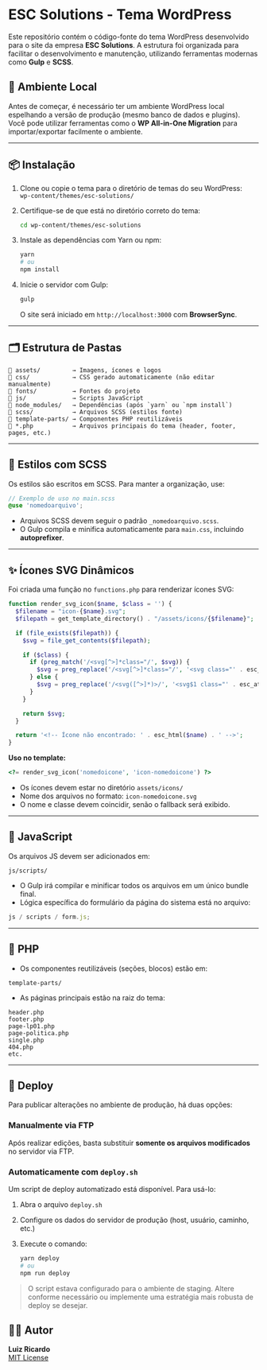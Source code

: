 # ESC Solutions - Tema WordPress

Este repositório contém o código-fonte do tema WordPress desenvolvido para o site da empresa **ESC Solutions**. A estrutura foi organizada para facilitar o desenvolvimento e manutenção, utilizando ferramentas modernas como **Gulp** e **SCSS**.

## 🧰 Ambiente Local

Antes de começar, é necessário ter um ambiente WordPress local espelhando a versão de produção (mesmo banco de dados e plugins).  
Você pode utilizar ferramentas como o **WP All-in-One Migration** para importar/exportar facilmente o ambiente.

---

## 📦 Instalação

1. Clone ou copie o tema para o diretório de temas do seu WordPress:  
   `wp-content/themes/esc-solutions/`

2. Certifique-se de que está no diretório correto do tema:

   ```bash
   cd wp-content/themes/esc-solutions
   ```

3. Instale as dependências com Yarn ou npm:

   ```bash
   yarn
   # ou
   npm install
   ```

4. Inicie o servidor com Gulp:

   ```bash
   gulp
   ```

   O site será iniciado em `http://localhost:3000` com **BrowserSync**.

---

## 🗂 Estrutura de Pastas

```
📁 assets/         → Imagens, ícones e logos
📁 css/            → CSS gerado automaticamente (não editar manualmente)
📁 fonts/          → Fontes do projeto
📁 js/             → Scripts JavaScript
📁 node_modules/   → Dependências (após `yarn` ou `npm install`)
📁 scss/           → Arquivos SCSS (estilos fonte)
📁 template-parts/ → Componentes PHP reutilizáveis
📄 *.php           → Arquivos principais do tema (header, footer, pages, etc.)
```

---

## 🎨 Estilos com SCSS

Os estilos são escritos em SCSS. Para manter a organização, use:

```scss
// Exemplo de uso no main.scss
@use 'nomedoarquivo';
```

- Arquivos SCSS devem seguir o padrão `_nomedoarquivo.scss`.
- O Gulp compila e minifica automaticamente para `main.css`, incluindo **autoprefixer**.

---

## ✨ Ícones SVG Dinâmicos

Foi criada uma função no `functions.php` para renderizar ícones SVG:

```php
function render_svg_icon($name, $class = '') {
  $filename = "icon-{$name}.svg";
  $filepath = get_template_directory() . "/assets/icons/{$filename}";

  if (file_exists($filepath)) {
    $svg = file_get_contents($filepath);

    if ($class) {
      if (preg_match('/<svg[^>]*class="/', $svg)) {
        $svg = preg_replace('/<svg[^>]*class="/', '<svg class="' . esc_attr($class) . ' ', $svg, 1);
      } else {
        $svg = preg_replace('/<svg([^>]*)>/', '<svg$1 class="' . esc_attr($class) . '">', $svg, 1);
      }
    }

    return $svg;
  }

  return '<!-- Ícone não encontrado: ' . esc_html($name) . ' -->';
}
```

**Uso no template:**

```php
<?= render_svg_icon('nomedoicone', 'icon-nomedoicone') ?>
```

- Os ícones devem estar no diretório `assets/icons/`
- Nome dos arquivos no formato: `icon-nomedoicone.svg`
- O nome e classe devem coincidir, senão o fallback será exibido.

---

## 🧠 JavaScript

Os arquivos JS devem ser adicionados em:

```
js/scripts/
```

- O Gulp irá compilar e minificar todos os arquivos em um único bundle final.
- Lógica específica do formulário da página do sistema está no arquivo:

```js
js / scripts / form.js;
```

---

## 🧩 PHP

- Os componentes reutilizáveis (seções, blocos) estão em:

```
template-parts/
```

- As páginas principais estão na raiz do tema:

```
header.php
footer.php
page-lp01.php
page-politica.php
single.php
404.php
etc.
```

---

## 🚀 Deploy

Para publicar alterações no ambiente de produção, há duas opções:

### Manualmente via FTP

Após realizar edições, basta substituir **somente os arquivos modificados** no servidor via FTP.

### Automaticamente com `deploy.sh`

Um script de deploy automatizado está disponível. Para usá-lo:

1. Abra o arquivo `deploy.sh`
2. Configure os dados do servidor de produção (host, usuário, caminho, etc.)
3. Execute o comando:

   ```bash
   yarn deploy
   # ou
   npm run deploy
   ```

> O script estava configurado para o ambiente de staging. Altere conforme necessário ou implemente uma estratégia mais robusta de deploy se desejar.

## 🧑‍💻 Autor

**Luiz Ricardo**  
[MIT License](LICENSE)
